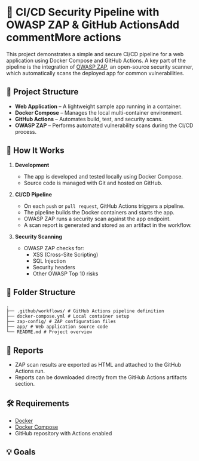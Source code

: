 # 🔐 CI/CD Security Pipeline with OWASP ZAP & GitHub ActionsAdd commentMore actions

This project demonstrates a simple and secure CI/CD pipeline for a web application using Docker Compose and GitHub Actions. A key part of the pipeline is the integration of [OWASP ZAP](https://www.zaproxy.org/), an open-source security scanner, which automatically scans the deployed app for common vulnerabilities.

## 🧱 Project Structure

- **Web Application** – A lightweight sample app running in a container.
- **Docker Compose** – Manages the local multi-container environment.
- **GitHub Actions** – Automates build, test, and security scans.
- **OWASP ZAP** – Performs automated vulnerability scans during the CI/CD process.

## 🚀 How It Works






1. **Development**
   - The app is developed and tested locally using Docker Compose.
   - Source code is managed with Git and hosted on GitHub.

2. **CI/CD Pipeline**
   - On each `push` or `pull request`, GitHub Actions triggers a pipeline.
   - The pipeline builds the Docker containers and starts the app.
   - OWASP ZAP runs a security scan against the app endpoint.
   - A scan report is generated and stored as an artifact in the workflow.

3. **Security Scanning**
   - OWASP ZAP checks for:
     - XSS (Cross-Site Scripting)
     - SQL Injection
     - Security headers
     - Other OWASP Top 10 risks

## 📂 Folder Structure
    .
    ├── .github/workflows/ # GitHub Actions pipeline definition
    ├── docker-compose.yml # Local container setup
    ├── zap-config/ # ZAP configuration files
    ├── app/ # Web application source code
    └── README.md # Project overview


    
## 📄 Reports


- ZAP scan results are exported as HTML and attached to the GitHub Actions run.
- Reports can be downloaded directly from the GitHub Actions artifacts section.

## 🛠 Requirements

- [Docker](https://www.docker.com/)
- [Docker Compose](https://docs.docker.com/compose/)
- GitHub repository with Actions enabled

## 💡 Goals
